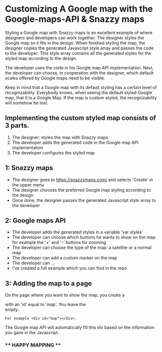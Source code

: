 # Customizing A Google map with the Google-maps-API & Snazzy maps
Styling a Google map with Snazzy maps is an excellent example of where designers and developers can work together. The designer styles the Google map so it fits in the design. When finished styling the map, the designer copies the generated Javascript style array and passes the code to the developer. This style array contains all the generated styles for the styled map according to the design.

The developer uses the code in his Google map API implementation. Next, the developer can choose, in cooperation with the designer, which default scales offered by Google maps need to be visible. 

Keep in mind that a Google map with its default styling has a certain level of recognizability. Everybody knows, when seeing the default styled Google map, that it is a Google Map. If the map is custom styled, the recognizability will somehow be lost.

## Implementing the custom styled map consists of 3 parts. 
1. The designer: styles the map with Snazzy maps.
2. The developer adds the generated code in the Google map API implementation
3. The developer configures the styled map

## 1: Snazzy maps
- The designer goes to https://snazzymaps.com/ and selects 'Create' in the upper menu
- The designer chooses the preferred Google map styling according to the design
- Once done, the designer passes the generated Javascript style array to the developer

## 2: Google maps API
- The developer adds the generated styles in a variable 'var styles'
- The developer can choose which buttons he wants to show on the map: for example the '+' and '-' buttons for zooming
- The developer can choose the type of the map: a satellite or a normal map
- The developer can add a custom marker on the map
- The developer can ...
- I've created a full example which you can find in the repo

## 3: Adding the map to a page
On the page where you want to show the map, you create a <div> with an 'id' equal to 'map'. 
You leave the <div> empty. 
```shell
For example <div id="map"></div>. 
```
The Google map API will automatically fill this div based on the information you gave in the Javascript.


### ** HAPPY MAPPING **
